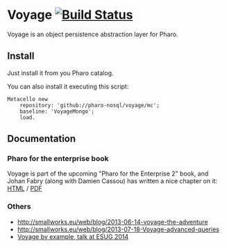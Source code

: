 Voyage [![Build Status](https://travis-ci.org/pharo-nosql/voyage.png)](http://travis-ci.org/pharo-nosql/voyage)
======


Voyage is an object persistence abstraction layer for Pharo.

Install
-------

Just install it from you Pharo catalog. 

You can also install it executing this script:

```Smalltalk
Metacello new 
	repository: 'github://pharo-nosql/voyage/mc';
	baseline: 'VoyageMongo';
	load.
```

Documentation
-------------
### Pharo for the enterprise book
Voyage is part of the upcoming "Pharo for the Enterprise 2" book, and Johan Fabry (along with Damien Cassou) has written a nice chapter on it: [HTML](https://ci.inria.fr/pharo-contribution/job/EnterprisePharoBook/ws/book-result/Voyage/Voyage.html) / [PDF](https://ci.inria.fr/pharo-contribution/job/EnterprisePharoBook/ws/book-result/Voyage/Voyage.pdf)

### Others
- http://smallworks.eu/web/blog/2013-06-14-voyage-the-adventure
- http://smallworks.eu/web/blog/2013-07-18-Voyage-advanced-queries
- [Voyage by example, talk at ESUG 2014](http://smallworks.eu/web/blog/2014-08-21-VoyageByExample)
